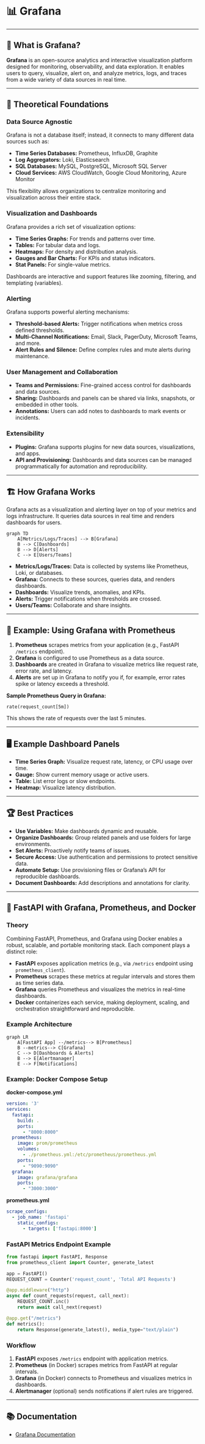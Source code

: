 # 📊 Grafana

---

## 🧭 What is Grafana?

**Grafana** is an open-source analytics and interactive visualization platform designed for monitoring, observability, and data exploration. It enables users to query, visualize, alert on, and analyze metrics, logs, and traces from a wide variety of data sources in real time.

---

## 🧩 Theoretical Foundations

### Data Source Agnostic

Grafana is not a database itself; instead, it connects to many different data sources such as:
- **Time Series Databases:** Prometheus, InfluxDB, Graphite
- **Log Aggregators:** Loki, Elasticsearch
- **SQL Databases:** MySQL, PostgreSQL, Microsoft SQL Server
- **Cloud Services:** AWS CloudWatch, Google Cloud Monitoring, Azure Monitor

This flexibility allows organizations to centralize monitoring and visualization across their entire stack.

### Visualization and Dashboards

Grafana provides a rich set of visualization options:
- **Time Series Graphs:** For trends and patterns over time.
- **Tables:** For tabular data and logs.
- **Heatmaps:** For density and distribution analysis.
- **Gauges and Bar Charts:** For KPIs and status indicators.
- **Stat Panels:** For single-value metrics.

Dashboards are interactive and support features like zooming, filtering, and templating (variables).

### Alerting

Grafana supports powerful alerting mechanisms:
- **Threshold-based Alerts:** Trigger notifications when metrics cross defined thresholds.
- **Multi-Channel Notifications:** Email, Slack, PagerDuty, Microsoft Teams, and more.
- **Alert Rules and Silence:** Define complex rules and mute alerts during maintenance.

### User Management and Collaboration

- **Teams and Permissions:** Fine-grained access control for dashboards and data sources.
- **Sharing:** Dashboards and panels can be shared via links, snapshots, or embedded in other tools.
- **Annotations:** Users can add notes to dashboards to mark events or incidents.

### Extensibility

- **Plugins:** Grafana supports plugins for new data sources, visualizations, and apps.
- **API and Provisioning:** Dashboards and data sources can be managed programmatically for automation and reproducibility.

---

## 🏗️ How Grafana Works

Grafana acts as a visualization and alerting layer on top of your metrics and logs infrastructure. It queries data sources in real time and renders dashboards for users.

```mermaid
graph TD
    A[Metrics/Logs/Traces] --> B[Grafana]
    B --> C[Dashboards]
    B --> D[Alerts]
    C --> E[Users/Teams]
```

- **Metrics/Logs/Traces:** Data is collected by systems like Prometheus, Loki, or databases.
- **Grafana:** Connects to these sources, queries data, and renders dashboards.
- **Dashboards:** Visualize trends, anomalies, and KPIs.
- **Alerts:** Trigger notifications when thresholds are crossed.
- **Users/Teams:** Collaborate and share insights.

---

## 🚦 Example: Using Grafana with Prometheus

1. **Prometheus** scrapes metrics from your application (e.g., FastAPI `/metrics` endpoint).
2. **Grafana** is configured to use Prometheus as a data source.
3. **Dashboards** are created in Grafana to visualize metrics like request rate, error rate, and latency.
4. **Alerts** are set up in Grafana to notify you if, for example, error rates spike or latency exceeds a threshold.

**Sample Prometheus Query in Grafana:**
```
rate(request_count[5m])
```
This shows the rate of requests over the last 5 minutes.

---

## 🖥️ Example Dashboard Panels

- **Time Series Graph:** Visualize request rate, latency, or CPU usage over time.
- **Gauge:** Show current memory usage or active users.
- **Table:** List error logs or slow endpoints.
- **Heatmap:** Visualize latency distribution.

---

## 🏆 Best Practices

- **Use Variables:** Make dashboards dynamic and reusable.
- **Organize Dashboards:** Group related panels and use folders for large environments.
- **Set Alerts:** Proactively notify teams of issues.
- **Secure Access:** Use authentication and permissions to protect sensitive data.
- **Automate Setup:** Use provisioning files or Grafana’s API for reproducible dashboards.
- **Document Dashboards:** Add descriptions and annotations for clarity.

---

## 🐳 FastAPI with Grafana, Prometheus, and Docker

### Theory

Combining FastAPI, Prometheus, and Grafana using Docker enables a robust, scalable, and portable monitoring stack. Each component plays a distinct role:
- **FastAPI** exposes application metrics (e.g., via `/metrics` endpoint using `prometheus_client`).
- **Prometheus** scrapes these metrics at regular intervals and stores them as time series data.
- **Grafana** queries Prometheus and visualizes the metrics in real-time dashboards.
- **Docker** containerizes each service, making deployment, scaling, and orchestration straightforward and reproducible.

### Example Architecture

```mermaid
graph LR
    A[FastAPI App] --/metrics--> B[Prometheus]
    B --metrics--> C[Grafana]
    C --> D[Dashboards & Alerts]
    B --> E[Alertmanager]
    E --> F[Notifications]
```

### Example: Docker Compose Setup

**docker-compose.yml**
```yaml
version: '3'
services:
  fastapi:
    build: .
    ports:
      - "8000:8000"
  prometheus:
    image: prom/prometheus
    volumes:
      - ./prometheus.yml:/etc/prometheus/prometheus.yml
    ports:
      - "9090:9090"
  grafana:
    image: grafana/grafana
    ports:
      - "3000:3000"
```

**prometheus.yml**
```yaml
scrape_configs:
  - job_name: 'fastapi'
    static_configs:
      - targets: ['fastapi:8000']
```

### FastAPI Metrics Endpoint Example

```python
from fastapi import FastAPI, Response
from prometheus_client import Counter, generate_latest

app = FastAPI()
REQUEST_COUNT = Counter('request_count', 'Total API Requests')

@app.middleware("http")
async def count_requests(request, call_next):
    REQUEST_COUNT.inc()
    return await call_next(request)

@app.get("/metrics")
def metrics():
    return Response(generate_latest(), media_type="text/plain")
```

### Workflow

1. **FastAPI** exposes `/metrics` endpoint with application metrics.
2. **Prometheus** (in Docker) scrapes metrics from FastAPI at regular intervals.
3. **Grafana** (in Docker) connects to Prometheus and visualizes metrics in dashboards.
4. **Alertmanager** (optional) sends notifications if alert rules are triggered.

---

## 📚 Documentation

- [Grafana Documentation](https://grafana.com/docs/)